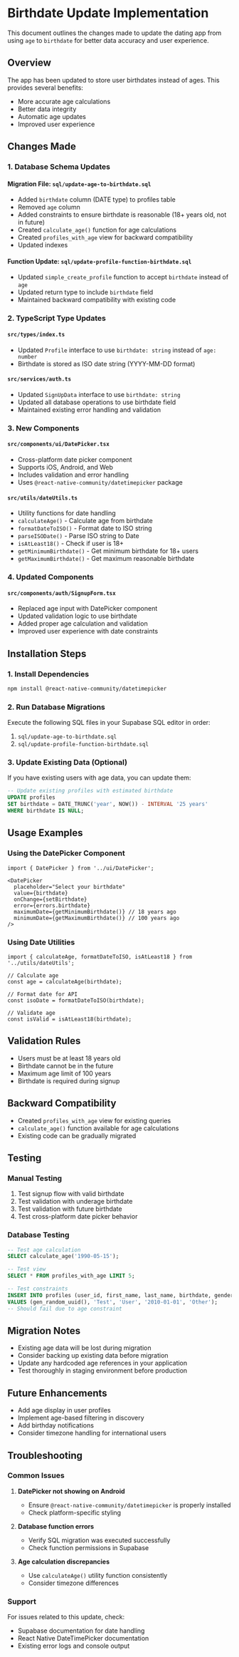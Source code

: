 # Birthdate Update Implementation

This document outlines the changes made to update the dating app from using `age` to `birthdate` for better data accuracy and user experience.

## Overview

The app has been updated to store user birthdates instead of ages. This provides several benefits:
- More accurate age calculations
- Better data integrity
- Automatic age updates
- Improved user experience

## Changes Made

### 1. Database Schema Updates

#### Migration File: `sql/update-age-to-birthdate.sql`
- Added `birthdate` column (DATE type) to profiles table
- Removed `age` column
- Added constraints to ensure birthdate is reasonable (18+ years old, not in future)
- Created `calculate_age()` function for age calculations
- Created `profiles_with_age` view for backward compatibility
- Updated indexes

#### Function Update: `sql/update-profile-function-birthdate.sql`
- Updated `simple_create_profile` function to accept `birthdate` instead of `age`
- Updated return type to include `birthdate` field
- Maintained backward compatibility with existing code

### 2. TypeScript Type Updates

#### `src/types/index.ts`
- Updated `Profile` interface to use `birthdate: string` instead of `age: number`
- Birthdate is stored as ISO date string (YYYY-MM-DD format)

#### `src/services/auth.ts`
- Updated `SignUpData` interface to use `birthdate: string`
- Updated all database operations to use birthdate field
- Maintained existing error handling and validation

### 3. New Components

#### `src/components/ui/DatePicker.tsx`
- Cross-platform date picker component
- Supports iOS, Android, and Web
- Includes validation and error handling
- Uses `@react-native-community/datetimepicker` package

#### `src/utils/dateUtils.ts`
- Utility functions for date handling
- `calculateAge()` - Calculate age from birthdate
- `formatDateToISO()` - Format date to ISO string
- `parseISODate()` - Parse ISO string to Date
- `isAtLeast18()` - Check if user is 18+
- `getMinimumBirthdate()` - Get minimum birthdate for 18+ users
- `getMaximumBirthdate()` - Get maximum reasonable birthdate

### 4. Updated Components

#### `src/components/auth/SignupForm.tsx`
- Replaced age input with DatePicker component
- Updated validation logic to use birthdate
- Added proper age calculation and validation
- Improved user experience with date constraints

## Installation Steps

### 1. Install Dependencies
```bash
npm install @react-native-community/datetimepicker
```

### 2. Run Database Migrations
Execute the following SQL files in your Supabase SQL editor in order:

1. `sql/update-age-to-birthdate.sql`
2. `sql/update-profile-function-birthdate.sql`

### 3. Update Existing Data (Optional)
If you have existing users with age data, you can update them:

```sql
-- Update existing profiles with estimated birthdate
UPDATE profiles 
SET birthdate = DATE_TRUNC('year', NOW()) - INTERVAL '25 years'
WHERE birthdate IS NULL;
```

## Usage Examples

### Using the DatePicker Component
```tsx
import { DatePicker } from '../ui/DatePicker';

<DatePicker
  placeholder="Select your birthdate"
  value={birthdate}
  onChange={setBirthdate}
  error={errors.birthdate}
  maximumDate={getMinimumBirthdate()} // 18 years ago
  minimumDate={getMaximumBirthdate()} // 100 years ago
/>
```

### Using Date Utilities
```tsx
import { calculateAge, formatDateToISO, isAtLeast18 } from '../utils/dateUtils';

// Calculate age
const age = calculateAge(birthdate);

// Format date for API
const isoDate = formatDateToISO(birthdate);

// Validate age
const isValid = isAtLeast18(birthdate);
```

## Validation Rules

- Users must be at least 18 years old
- Birthdate cannot be in the future
- Maximum age limit of 100 years
- Birthdate is required during signup

## Backward Compatibility

- Created `profiles_with_age` view for existing queries
- `calculate_age()` function available for age calculations
- Existing code can be gradually migrated

## Testing

### Manual Testing
1. Test signup flow with valid birthdate
2. Test validation with underage birthdate
3. Test validation with future birthdate
4. Test cross-platform date picker behavior

### Database Testing
```sql
-- Test age calculation
SELECT calculate_age('1990-05-15');

-- Test view
SELECT * FROM profiles_with_age LIMIT 5;

-- Test constraints
INSERT INTO profiles (user_id, first_name, last_name, birthdate, gender)
VALUES (gen_random_uuid(), 'Test', 'User', '2010-01-01', 'Other');
-- Should fail due to age constraint
```

## Migration Notes

- Existing age data will be lost during migration
- Consider backing up existing data before migration
- Update any hardcoded age references in your application
- Test thoroughly in staging environment before production

## Future Enhancements

- Add age display in user profiles
- Implement age-based filtering in discovery
- Add birthday notifications
- Consider timezone handling for international users

## Troubleshooting

### Common Issues

1. **DatePicker not showing on Android**
   - Ensure `@react-native-community/datetimepicker` is properly installed
   - Check platform-specific styling

2. **Database function errors**
   - Verify SQL migration was executed successfully
   - Check function permissions in Supabase

3. **Age calculation discrepancies**
   - Use `calculateAge()` utility function consistently
   - Consider timezone differences

### Support

For issues related to this update, check:
- Supabase documentation for date handling
- React Native DateTimePicker documentation
- Existing error logs and console output 